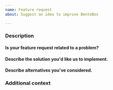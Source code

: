 ```yaml
---
name: Feature request
about: Suggest an idea to improve BentoBox

---
```


### Description
#### Is your feature request related to a problem?
<!-- A clear and concise description of the problem you're encountering, if any. -->
<!-- Please type below this line. -->

#### Describe the solution you'd like us to implement.
<!-- A clear and concise description of what you want us to do to resolve your problem. -->
<!-- Please type below this line. -->

#### Describe alternatives you've considered.
<!-- A clear and concise description of any alternative solutions or features you've considered. -->
<!-- Please type below this line -->

### Additional context
<!-- Add any other context or screenshots about the feature request here. -->
<!-- Please type below this line. -->
